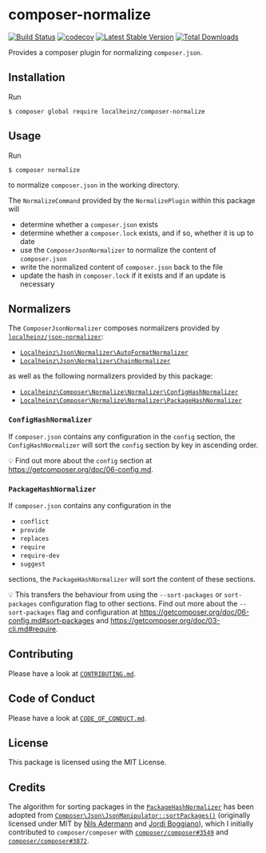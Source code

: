 # composer-normalize

[![Build Status](https://travis-ci.org/localheinz/composer-normalize.svg?branch=master)](https://travis-ci.org/localheinz/composer-normalize)
[![codecov](https://codecov.io/gh/localheinz/composer-normalize/branch/master/graph/badge.svg)](https://codecov.io/gh/localheinz/composer-normalize)
[![Latest Stable Version](https://poser.pugx.org/localheinz/composer-normalize/v/stable)](https://packagist.org/packages/localheinz/composer-normalize)
[![Total Downloads](https://poser.pugx.org/localheinz/composer-normalize/downloads)](https://packagist.org/packages/localheinz/composer-normalize)

Provides a composer plugin for normalizing `composer.json`.

## Installation

Run

```
$ composer global require localheinz/composer-normalize
```

## Usage

Run

```
$ composer normalize
```

to normalize `composer.json` in the working directory.

The `NormalizeCommand` provided by the `NormalizePlugin` within this package will

* determine whether a `composer.json` exists
* determine whether a `composer.lock` exists, and if so, whether it is up to date
* use the `ComposerJsonNormalizer` to normalize the content of `composer.json`
* write the normalized content of `composer.json` back to the file
* update the hash in `composer.lock` if it exists and if an update is necessary

## Normalizers

The `ComposerJsonNormalizer` composes normalizers provided by [`localheinz/json-normalizer`](https://github.com/localheinz/json-normalizer):

* [`Localheinz\Json\Normalizer\AutoFormatNormalizer`](https://github.com/localheinz/json-normalizer#autoformatnormalizer)
* [`Localheinz\Json\Normalizer\ChainNormalizer`](https://github.com/localheinz/json-normalizer#chainnormalizer)
 
as well as the following normalizers provided by this package:

* [`Localheinz\Composer\Normalize\Normalizer\ConfigHashNormalizer`](#confighashnormalizer)
* [`Localheinz\Composer\Normalize\Normalizer\PackageHashNormalizer`](#packagehashnormalizer)

### `ConfigHashNormalizer`

If `composer.json` contains any configuration in the `config` section, 
the `ConfigHashNormalizer` will sort the `config` section by key in ascending order.

:bulb: Find out more about the `config` section at https://getcomposer.org/doc/06-config.md.  

### `PackageHashNormalizer`

If `composer.json` contains any configuration in the 

* `conflict`
* `provide`
* `replaces`
* `require`
* `require-dev`
* `suggest`

sections, the `PackageHashNormalizer` will sort the content of these sections.

:bulb: This transfers the behaviour from using the `--sort-packages` or 
`sort-packages` configuration flag to other sections. Find out more about 
the `--sort-packages` flag and configuration at https://getcomposer.org/doc/06-config.md#sort-packages 
and https://getcomposer.org/doc/03-cli.md#require.

## Contributing

Please have a look at [`CONTRIBUTING.md`](.github/CONTRIBUTING.md).

## Code of Conduct

Please have a look at [`CODE_OF_CONDUCT.md`](.github/CODE_OF_CONDUCT.md).

## License

This package is licensed using the MIT License.

## Credits

The algorithm for sorting packages in the [`PackageHashNormalizer`](src/Normalizer/PackageHashNormalizer.php) has 
been adopted from [`Composer\Json\JsonManipulator::sortPackages()`](https://github.com/composer/composer/blob/1.6.2/src/Composer/Json/JsonManipulator.php#L110-L146) 
(originally licensed under MIT by [Nils Adermann](https://github.com/naderman) and [Jordi Boggiano](https://github.com/seldaek)), 
which I initially contributed to `composer/composer` with [`composer/composer#3549`](https://github.com/composer/composer/pull/3549)
and [`composer/composer#3872`](https://github.com/composer/composer/pull/3872).
